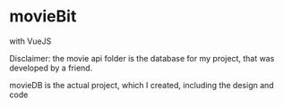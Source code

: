 # movieBit
with VueJS

Disclaimer: the movie api folder is the database for my project, that was developed by a friend. 

movieDB is the actual project, which I created, including the design and code
